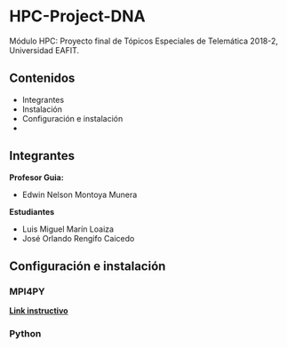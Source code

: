 # HPC-Project-DNA
Módulo HPC: Proyecto final de Tópicos Especiales de Telemática 2018-2, Universidad EAFIT. 

## Contenidos

- Integrantes
- Instalación
- Configuración e instalación
- 

## Integrantes

**Profesor Guia:**
- Edwin Nelson Montoya Munera

**Estudiantes**
- Luis Miguel Marín Loaiza
- José Orlando Rengifo Caicedo


## Configuración e instalación

### MPI4PY

[**Link instructivo**](https://rabernat.github.io/research_computing/parallel-programming-with-mpi-for-python.html)

### Python
<!--stackedit_data:
eyJoaXN0b3J5IjpbMTU5MjA0MzE0LDEwMTU4ODMyMDVdfQ==
-->